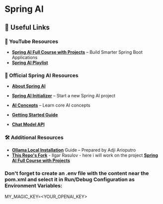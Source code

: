 # Spring AI

## 📌 Useful Links

### 🎥 YouTube Resources
- **[Spring AI Full Course with Projects](https://www.youtube.com/watch?v=9Crrhz0pm8s)** – Build Smarter Spring Boot Applications  
- **[Spring AI Playlist](https://youtube.com/playlist?list=PLZV0a2jwt22uoDm3LNDFVnN6i2CAVU_HTH&si=XoSS93JmzPceiJ1K)**

### 🔗 Official Spring AI Resources
- **[About Spring AI](https://spring.io/projects/spring-ai)**
- **[Spring AI Initializer](https://start.spring.io/)** – Start a new Spring AI project
- **[AI Concepts](https://docs.spring.io/spring-ai/reference/concepts.html)** – Learn core AI concepts

- **[Getting Started Guide](https://docs.spring.io/spring-ai/reference/getting-started.html)**
- **[Chat Model API](https://docs.spring.io/spring-ai/reference/api/chatmodel.html)**


### 🛠 Additional Resources
- **[Ollama Local Installation](https://github.com/adjiap/local_ollama_powershell_setup)** Guide – Prepared by Adji Arioputro
- **[This Repo's Fork](https://github.com/eligosoftware/springAI)** - Ilgar Rasulov - here i will work on the project  **[Spring AI Full Course with Projects](https://www.youtube.com/watch?v=9Crrhz0pm8s)**

### Don't forget to create an .env file with the content near the pom.xml and select it in Run/Debug Configuration as Environment Variables:

MY_MAGIC_KEY=<YOUR_OPENAI_KEY>


